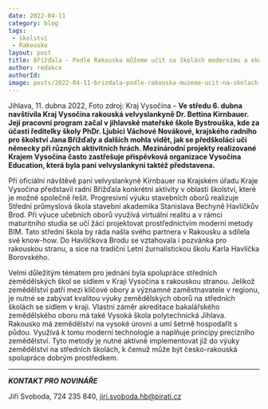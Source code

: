 ```yaml
---
date: 2022-04-11
category: blog
tags:
 - školství
 - Rakousko
layout: post
title: Břížďala - Podle Rakouska můžeme učit na školách modernímu a ekologickému zemědělství
author: redakce
authorId: 
image: posts/2022-04-11-brizdala-podle-rakouska-muzeme-ucit-na-skolach-modernimu-a-ekologickemu-zemedelstvi.jpg
---
```


Jihlava, 11. dubna 2022, Foto zdroj: Kraj Vysočina – **Ve středu 6. dubna navštívila Kraj Vysočina rakouská velvyslankyně Dr. Bettina Kirnbauer. Její pracovní program začal v jihlavské mateřské škole Bystrouška, kde za účasti ředitelky školy PhDr. Ljubici Váchové Novákové, krajského radního pro školství Jana Břížďaly a dalších mohla vidět, jak se předškoláci učí německy při různých aktivitních hrách. Mezinárodní projekty realizované Krajem Vysočina často zastřešuje příspěvková organizace Vysočina Education, která byla paní velvyslankyni taktéž představena.**

Při oficiální návštěvě paní velvyslankyně Kirnbauer na Krajském úřadu Kraje Vysočina představil radní Břížďala konkrétní aktivity v oblasti školství, které je možné společně řešit. Progresivní výuku stavebních oborů realizuje Střední průmyslová škola stavební akademika Stanislava Bechyně Havlíčkův Brod. Při výuce učebních oborů využívá virtuální realitu a v rámci maturitního studia se učí žáci projektovat prostřednictvím moderní metody BIM. Tato střední škola by ráda našla svého partnera v Rakousku a sdílela své know-how. Do Havlíčkova Brodu se vztahovala i pozvánka pro rakouskou stranu, a sice na tradiční Letní žurnalistickou školu Karla Havlíčka Borovského.

Velmi důležitým tématem pro jednání byla spolupráce středních zemědělských škol se sídlem v Kraji Vysočina s rakouskou stranou. Jelikož zemědělství patří mezi klíčové obory a významné zaměstnavatele v regionu, je nutné se zabývat kvalitou výuky zemědělských oborů na středních školách se sídlem v kraji. Vlastní záměr akreditace bakalářského zemědělského oboru má také Vysoká škola polytechnická Jihlava. Rakousko má zemědělství na vysoké úrovni a umí šetrně hospodařit s půdou. Využívá k tomu moderní technologie a naplňuje principy precizního zemědělství. Tyto metody je nutné aktivně implementovat již do výuky zemědělství na středních školách, k čemuž může být česko-rakouská spolupráce dobrým prostředkem. 


---

***KONTAKT PRO NOVINÁŘE*** 

Jiří Svoboda, 724 235 840, <jiri.svoboda.hb@pirati.cz>
